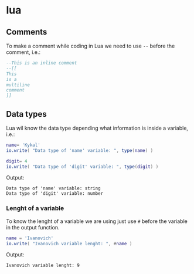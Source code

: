 # lua

## Comments
To make a comment while coding in Lua we need to use ``--`` before the comment, i.e.:

```Lua
--This is an inline comment
--[[
This
is a
multiline
comment
]]
```

## Data types
Lua wil know the data type depending what information is inside a variable, i.e.:

```Lua
name= 'Kykal'
io.write( "Data type of 'name' variable: ", type(name) )

digit= 4
io.write( "Data type of 'digit' variable: ", type(digit) )
```

Output:
```
Data type of 'name' variable: string
Data type of 'digit' variable: number
```

### Lenght of a variable
To know the lenght of a variable we are using just use ``#`` before the variable in the output function.
```Lua
name = 'Ivanovich'
io.write( "Ivanovich variable lenght: ", #name )
```
Output:
```
Ivanovich variable lenght: 9
```
